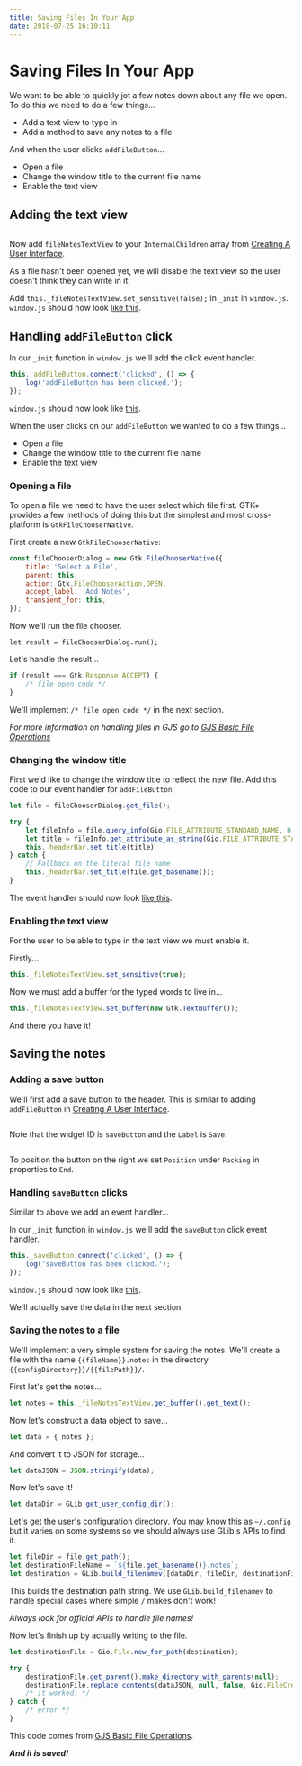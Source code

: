 ```yaml
---
title: Saving Files In Your App
date: 2018-07-25 16:10:11
---
```

# Saving Files In Your App

We want to be able to quickly jot a few notes down about any file we open. To do this we need to do a few things...

- Add a text view to type in
- Add a method to save any notes to a file

And when the user clicks `addFileButton`...

- Open a file
- Change the window title to the current file name
- Enable the text view

## Adding the text view

<img :src="$withBase('/assets/img/writing-notes-step-1.png')" />

Now add `fileNotesTextView` to your `InternalChildren` array from [Creating A User Interface](./00-creating-user-interface.md).

As a file hasn't been opened yet, we will disable the text view so the user doesn't think they can write in it.

Add `this._fileNotesTextView.set_sensitive(false);` in `_init` in `window.js`.  `window.js` should now look [like this]().

## Handling `addFileButton` click

In our `_init` function in `window.js` we'll add the click event handler.

```js
this._addFileButton.connect('clicked', () => {
    log('addFileButton has been clicked.');
});
```

`window.js` should now look like [this]().

 When the user clicks on our `addFileButton` we wanted to do a few things...
 - Open a file
 - Change the window title to the current file name
- Enable the text view

### Opening a file

To open a file we need to have the user select which file first. GTK+ provides a few methods of doing this but the simplest and most cross-platform is `GtkFileChooserNative`.

First create a new `GtkFileChooserNative`:

```js
const fileChooserDialog = new Gtk.FileChooserNative({
    title: 'Select a File',
    parent: this,
    action: Gtk.FileChooserAction.OPEN,
    accept_label: 'Add Notes',
    transient_for: this,
});
```

Now we'll run the file chooser.

`let result = fileChooserDialog.run();`

Let's handle the result...

```js
if (result === Gtk.Response.ACCEPT) {
    /* file open code */
}
```

We'll implement `/* file open code */` in the next section.

*For more information on handling files in GJS go to [GJS Basic File Operations]()*

### Changing the window title

First we'd like to change the window title to reflect the new file. Add this code to our event handler for `addFileButton`: 

```js
let file = fileChooserDialog.get_file();

try {
    let fileInfo = file.query_info(Gio.FILE_ATTRIBUTE_STANDARD_NAME, 0, null);
    let title = fileInfo.get_attribute_as_string(Gio.FILE_ATTRIBUTE_STANDARD_NAME);
    this._headerBar.set_title(title)
} catch {
    // Fallback on the literal file name
    this._headerBar.set_title(file.get_basename());
}
```

The event handler should now look [like this]().

### Enabling the text view

For the user to be able to type in the text view we must enable it.

Firstly...

```js
this._fileNotesTextView.set_sensitive(true);
```

Now we must add a buffer for the typed words to live in...

```js
this._fileNotesTextView.set_buffer(new Gtk.TextBuffer());
```

And there you have it!

## Saving the notes

### Adding a save button

We'll first add a save button to the header. This is similar to adding `addFileButton` in [Creating A User Interface](./00-creating-user-interface.md).

<img :src="$withBase('/assets/img/writing-notes-step-2.png')" />

Note that the widget ID is `saveButton` and the `Label` is `Save`.

<img :src="$withBase('/assets/img/writing-notes-step-3.png')" />

To position the button on the right we set `Position` under `Packing` in properties to `End`.


### Handling `saveButton` clicks

Similar to above we add an event handler...

In our `_init` function in `window.js` we'll add the `saveButton` click event handler.

```js
this._saveButton.connect('clicked', () => {
    log('saveButton has been clicked.');
});
```

`window.js` should now look like [this]().

We'll actually save the data in the next section.

### Saving the notes to a file

We'll implement a very simple system for saving the notes. We'll create a file with the name `{{fileName}}.notes` in the directory
`{{configDirectory}}/{{filePath}}/`.

First let's get the notes...

```js
let notes = this._fileNotesTextView.get_buffer().get_text();
```

Now let's construct a data object to save...

```js
let data = { notes };
```

And convert it to JSON for storage...

```js
let dataJSON = JSON.stringify(data);
```

Now let's save it!

```js
let dataDir = GLib.get_user_config_dir();
```

Let's get the user's configuration directory. You may know this as `~/.config` but it varies on some systems so we should always use GLib's APIs to find it.

```js
let fileDir = file.get_path();
let destinationFileName = `${file.get_basename()}.notes`;
let destination = GLib.build_filenamev([dataDir, fileDir, destinationFileName]);
```

This builds the destination path string. We use `GLib.build_filenamev` to handle special cases where simple `/` makes don't work!

*Always look for official APIs to handle file names!*

Now let's finish up by actually writing to the file.

```js
let destinationFile = Gio.File.new_for_path(destination);

try {
    destinationFile.get_parent().make_directory_with_parents(null);
    destinationFile.replace_contents(dataJSON, null, false, Gio.FileCreateFlags.REPLACE_DESTINATION, null);
    /* it worked! */
} catch {
    /* error */
}
```

This code comes from [GJS Basic File Operations]().

***And it is saved!***


